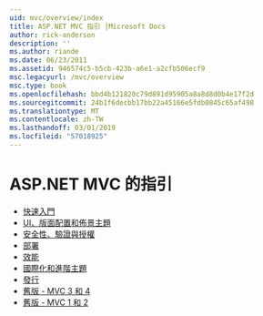 ```yaml
---
uid: mvc/overview/index
title: ASP.NET MVC 指引 |Microsoft Docs
author: rick-anderson
description: ''
ms.author: riande
ms.date: 06/23/2011
ms.assetid: 946574c5-b5cb-423b-a6e1-a2cfb506ecf9
msc.legacyurl: /mvc/overview
msc.type: book
ms.openlocfilehash: bbd4b121820c79d891d95905a8a8d8d0b4e17f2d
ms.sourcegitcommit: 24b1f6decbb17bb22a45166e5fdb0845c65af498
ms.translationtype: MT
ms.contentlocale: zh-TW
ms.lasthandoff: 03/01/2019
ms.locfileid: "57018925"
---
```

<a name="aspnet-mvc-guidance"></a>ASP.NET MVC 的指引
====================
- [快速入門](getting-started/index.md)
- [UI、版面配置和佈景主題](views/index.md)
- [安全性、驗證與授權](security/index.md)
- [部署](deployment/index.md)
- [效能](performance/index.md)
- [國際化和進階主題](advanced/index.md)
- [發行](releases/index.md)
- [舊版 - MVC 3 和 4](older-versions/index.md)
- [舊版 - MVC 1 和 2](older-versions-1/index.md)
